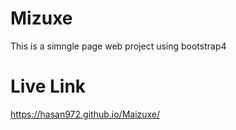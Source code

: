 # Mizuxe
 This is a simngle page web project using bootstrap4
 # Live Link
 https://hasan972.github.io/Maizuxe/
